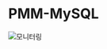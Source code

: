 # PMM-MySQL


![모니터링](https://user-images.githubusercontent.com/37256341/163918291-7e68c645-5517-41c7-b16a-611ff5936b46.PNG)
